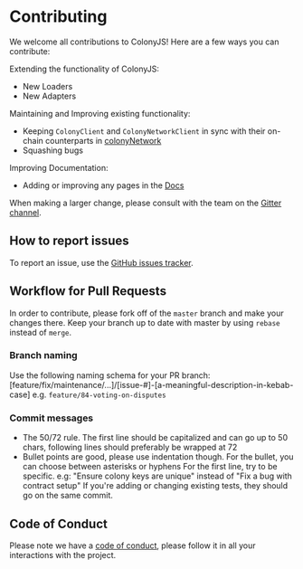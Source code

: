 # Contributing

We welcome all contributions to ColonyJS! Here are a few ways you can contribute:

Extending the functionality of ColonyJS:
* New Loaders
* New Adapters

Maintaining and Improving existing functionality:
* Keeping `ColonyClient` and `ColonyNetworkClient` in sync with their on-chain counterparts in [colonyNetwork](https://github.com/JoinColony/colonyNetwork)
* Squashing bugs

Improving Documentation:
* Adding or improving any pages in the [Docs](https://joincolony.github.io/colonyjs/)

When making a larger change, please consult with the team on the [Gitter channel](http://gitter.im/JoinColony/colonyJS).

## How to report issues

To report an issue, use the [GitHub issues tracker](https://github.com/JoinColony/colonyJS/issues).

## Workflow for Pull Requests

In order to contribute, please fork off of the `master` branch and make your changes there. Keep your branch up to date with master by using `rebase` instead of `merge`.

### Branch naming
Use the following naming schema for your PR branch: [feature/fix/maintenance/...]/[issue-#]-[a-meaningful-description-in-kebab-case] e.g. `feature/84-voting-on-disputes`

### Commit messages
- The 50/72 rule. The first line should be capitalized and can go up to 50 chars, following lines should preferably be wrapped at 72
- Bullet points are good, please use indentation though. For the bullet, you can choose between asterisks or hyphens
For the first line, try to be specific. e.g: "Ensure colony keys are unique" instead of "Fix a bug with contract setup"
If you're adding or changing existing tests, they should go on the same commit.

## Code of Conduct
Please note we have a [code of conduct](CODE_OF_CONDUCT.md), please follow it in all your interactions with the project.
